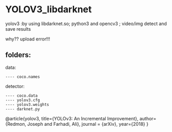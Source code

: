# YOLOV3_libdarknet
yolov3 :by using libdarknet.so; python3 and opencv3 ; video/img detect and save results

why?? upload error!!!

folders: 
-------

  data: 
  
    ---- coco.names
    
  detector:
  
    ---- coco.data
    ---- yolov3.cfg
    ---- yolov3.weights
    ---- darknet.py
    
    
    
    
    
    

@article{yolov3,
  title={YOLOv3: An Incremental Improvement},
  author={Redmon, Joseph and Farhadi, Ali},
  journal = {arXiv},
  year={2018}
}

